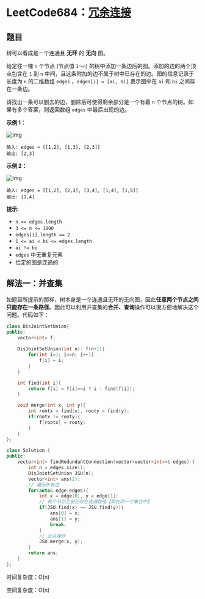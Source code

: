 # LeetCode684：[冗余连接](https://leetcode-cn.com/problems/redundant-connection/description/)

## 题目

树可以看成是一个连通且 **无环** 的 **无向** 图。

给定往一棵 `n` 个节点 (节点值 `1～n`) 的树中添加一条边后的图。添加的边的两个顶点包含在 `1` 到 `n` 中间，且这条附加的边不属于树中已存在的边。图的信息记录于长度为 `n` 的二维数组 `edges` ，`edges[i] = [ai, bi]` 表示图中在 `ai` 和 `bi` 之间存在一条边。

请找出一条可以删去的边，删除后可使得剩余部分是一个有着 `n` 个节点的树。如果有多个答案，则返回数组 `edges` 中最后出现的边。

 

**示例 1：**

![img](https://pic.leetcode-cn.com/1626676174-hOEVUL-image.png)

```
输入: edges = [[1,2], [1,3], [2,3]]
输出: [2,3]
```

**示例 2：**

![img](https://pic.leetcode-cn.com/1626676179-kGxcmu-image.png)

```
输入: edges = [[1,2], [2,3], [3,4], [1,4], [1,5]]
输出: [1,4]
```

 

**提示:**

- `n == edges.length`
- `3 <= n <= 1000`
- `edges[i].length == 2`
- `1 <= ai < bi <= edges.length`
- `ai != bi`
- `edges` 中无重复元素
- 给定的图是连通的 

## 解法一：并查集

如题目所提示的那样，树本身是一个连通且无环的无向图，因此**任意两个节点之间只能存在一条路径**。因此可以利用并查集的**合并、查询**操作可以很方便地解决这个问题。代码如下：

```c++
class DisJointSetUnion{
public:
    vector<int> f;
    
    DisJointSetUnion(int n): f(n+1){
        for(int i=1; i<=n; i++){
            f[i] = i;
        }
    }

    int find(int i){
        return f[i] = f[i]==i ? i : find(f[i]);
    }

    void merge(int x, int y){
        int rootx = find(x), rooty = find(y);
        if(rootx != rooty){
            f[rootx] = rooty;
        }
    }
};

class Solution {
public:
    vector<int> findRedundantConnection(vector<vector<int>>& edges) {
        int n = edges.size();
        DisJointSetUnion JSU(n);
        vector<int> ans(2);
        // 遍历所有边
        for(auto& edge:edges){
            int x = edge[0], y = edge[1];
            // 两个节点之前已存在连通路径【即在同一个集合中】
            if(JSU.find(x) == JSU.find(y)){
                ans[0] = x;
                ans[1] = y;
                break;
            }
            // 合并操作
            JSU.merge(x, y);
        }
        return ans;
    }
};
```

时间复杂度：O(n)

空间复杂度：O(n)